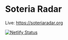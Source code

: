 # Soteria Radar

Live: https://soteriaradar.org

[![Netlify Status](https://api.netlify.com/api/v1/badges/afbd9e27-e7af-45c9-aeaa-d9bbec92dd7b/deploy-status)](https://app.netlify.com/sites/soteriaradar/deploys)
